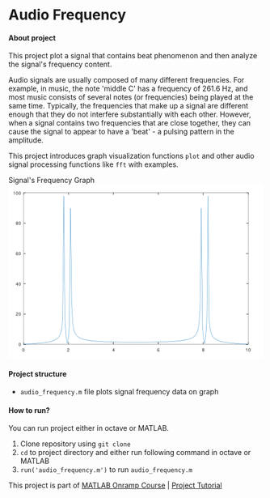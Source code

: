 # Audio Frequency

#### About project

This project plot a signal that contains beat phenomenon and then analyze the signal's frequency content.

Audio signals are usually composed of many different frequencies. For example, in music, the note 'middle C' has a frequency of 261.6 Hz, and most music consists of several notes (or frequencies) being played at the same time.
Typically, the frequencies that make up a signal are different enough that they do not interfere substantially with each other.
However, when a signal contains two frequencies that are close together, they can cause the signal to appear to have a 'beat' - a pulsing pattern in the amplitude.

This project introduces graph visualization functions `plot` and other audio signal processing functions like `fft` with examples.

Signal's Frequency Graph
![](results/frequency.png)

#### Project structure
* `audio_frequency.m` file plots signal frequency data on graph

#### How to run?
You can run project either in octave or MATLAB. 
1. Clone repository using `git clone `
2. `cd` to project directory and either run following command in octave or MATLAB
3. `run('audio_frequency.m')` to run `audio_frequency.m`

This project is part of [MATLAB Onramp Course](https://matlabacademy.mathworks.com/R2018b/portal.html?course=gettingstarted) | [Project Tutorial](https://matlabacademy.mathworks.com/R2018b/portal.html?course=gettingstarted#chapter=10&lesson=2&section=1)
